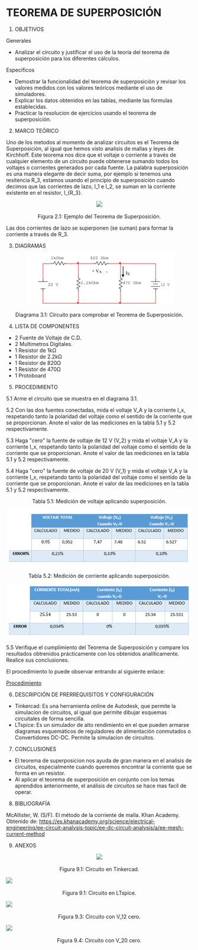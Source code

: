 # TEOREMA DE SUPERPOSICIÓN

1. OBJETIVOS

Generales

* Analizar el circuito  y justificar el uso de la teoría del teorema de superposición para los diferentes cálculos. 

Especificos

* Demostrar la funcionalidad del teorema de superposición y revisar los valores medidos con los valores teóricos mediante el uso de simuladores. 
* Explicar los datos obtenidos en las tablas, mediante las formulas establecidas.
* Practicar la resolucion de ejercicios usando el teorema de superposición.

2. MARCO TEÓRICO 

Uno de los metodos al momento de analizar circuitos es el Teorema de Superposición, al igual que hemos visto analisis de mallas y leyes de Kirchhoff. Este teorema nos dice que el voltaje o corriente a través de cualquier elemento de un circuito puede obtenerse sumando todos los voltajes o corrientes generados por cada fuente. La palabra superposición es una manera elegante de decir suma, por ejemplo si tenemos una resitencia R_3, estamos usando el principio de superposición cuando decimos que las corrientes de lazo, I_1 e I_2, se suman en la corriente existente en el resistor, I_{R_3}.

<p align="center">
  <img src="https://github.com/Dillanj2/Informe3/blob/main/Im%C3%A1genes/Ejemplo%20Teoria..png">
</p>
<p align="center">
  Figura 2.1: Ejemplo del Teorema de Superposición.
</p>

Las dos corrientes de lazo se superponen (se suman) para formar la corriente a través de R_3.

3. DIAGRAMAS

<p align="center">
  <img src="https://github.com/Dillanj2/Informe3/blob/main/Im%C3%A1genes/Circuito%20para%20comprobar%20el%20Teorema%20de%20Superposici%C3%B3n.png">
</p>
<p align="center">
  Diagrama 3.1: Circuito para comprobar el Teorema de Superposición.
</p>

4. LISTA DE COMPONENTES

* 2 Fuente de Voltaje de C.D.
* 2 Multimetros Digitales.
* 1 Resistor de 1kΩ
* 1 Resistor de 2.2kΩ
* 1 Resistor de 820Ω
* 1 Resistor de 470Ω
* 1 Protoboard

5. PROCEDIMIENTO

5.1 Arme el circuito que se muestra en el diagrama 3.1.

5.2 Con las dos fuentes conectadas, mida el voltaje V_A y la corriente I_x, respetando tanto la polaridad del voltaje como el sentido de la corriente que se proporcionan. Anote el valor de las mediciones en la tabla 5.1 y 5.2 respectivamente.

5.3 Haga "cero" la fuente de voltaje de 12 V (V_2) y mida el voltaje V_A y la corriente I_x, respetando tanto la polaridad del voltaje como el sentido de la corriente que se proporcionan. Anote el valor de las mediciones en la tabla 5.1 y 5.2 respectivamente.

5.4 Haga "cero" la fuente de voltaje de 20 V (V_1) y mida el voltaje V_A y la corriente I_x, respetando tanto la polaridad del voltaje como el sentido de la corriente que se proporcionan. Anote el valor de las mediciones en la tabla 5.1 y 5.2 respectivamente.

<p align="center">
  Tabla 5.1: Medición de voltaje aplicando superposición.
</p>
<p align="center">
  <img src="https://github.com/Dillanj2/Informe3/blob/main/Im%C3%A1genes/Medici%C3%B3n%20de%20voltaje%20aplicando%20superposici%C3%B3n.png">
</p>

<p align="center">
  Tabla 5.2: Medición de corriente aplicando superposición.
</p>
<p align="center">
  <img src="https://github.com/Dillanj2/Informe3/blob/main/Im%C3%A1genes/Medici%C3%B3n%20de%20corriente%20aplicando%20superposici%C3%B3n.png">
</p>

5.5 Verifique el cumplimiento del Teorema de Superposición y compare los resultados obtrenidos prácticamente con los obtenidos analíticamente. Realice sus conclusiones.

El procedimiento lo puede observar entrando al siguiente enlace:

<p><a href="https://github.com/Dillanj2/Informe3/blob/main/C%C3%B3digo%20fuente/Procedimiento_de_Laboratorio_3.pdf">Procedimiento</a>

6. DESCRIPCIÓN DE PRERREQUISITOS Y CONFIGURACIÓN

* Tinkercad: Es una herramienta online de Autodesk, que permite la simulacion de circuitos, al igual que permite dibujar esquemas circuitales de forma sencilla.
* LTspice: Es un simulador de alto rendimiento en el que pueden armarse diagramas esquemáticos de reguladores de alimentación conmutados o Convertidores DC-DC. Permite la simulacion de circuitos.

7. CONCLUSIONES

* El teorema de superposicion nos ayuda de gran manera en el analisis de circuitos, especialmente cuando queremos encontrar la corriente que se forma en un resistor. 
* Al aplicar el teorema de superposición en conjunto con los temas aprendidos anteriormente, el análisis de circuitos se hace mas facil de operar. 

8. BIBLIOGRAFÍA

McAllister, W. (S/F). El método de la corriente de malla. Khan Academy. Obtenido de: https://es.khanacademy.org/science/electrical-engineering/ee-circuit-analysis-topic/ee-dc-circuit-analysis/a/ee-mesh-current-method

9. ANEXOS

<p align="center">
  <img src="https://github.com/Dillanj2/Informe3/blob/main/Im%C3%A1genes/Circuito%20en%20Tinkercad.jpeg">
</p>
<p align="center">
  Figura 9.1: Circuito en Tinkercad.
</p

<p align="center">
  <img src="https://github.com/Dillanj2/Informe3/blob/main/Im%C3%A1genes/Circuito%20en%20LTspice.jpeg">
</p>
<p align="center">
  Figura 9.1: Circuito en LTspice.
</p

<p align="center">
  <img src="https://github.com/Dillanj2/Informe3/blob/main/Im%C3%A1genes/Circuito%20con%20V_1%20cero.jpeg">
</p>
<p align="center">
  Figura 9.3: Circuito con V_12 cero.
</p
  
<p align="center">
  <img src="https://github.com/Dillanj2/Informe3/blob/main/Im%C3%A1genes/Circuito%20con%20V_2%20cero.jpeg">
</p>
<p align="center">
  Figura 9.4: Circuito con V_20 cero.
</p


